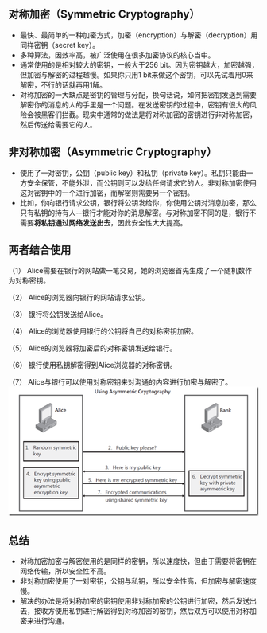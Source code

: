 ## 对称加密（Symmetric Cryptography）
* 最快、最简单的一种加密方式，加密（encryption）与解密（decryption）用同样密钥（secret key）。
* 多种算法，因效率高，被广泛使用在很多加密协议的核心当中。
* 通常使用的是相对较大的密钥，一般大于256 bit。因为密钥越大，加密越强，但加密与解密的过程越慢。如果你只用1 bit来做这个密钥，可以先试着用0来解密，不行的话就再用1解。
* 对称加密的一大缺点是密钥的管理与分配，换句话说，如何把密钥发送到需要解密你的消息的人的手里是一个问题。在发送密钥的过程中，密钥有很大的风险会被黑客们拦截。现实中通常的做法是将对称加密的密钥进行非对称加密，然后传送给需要它的人。

## 非对称加密（Asymmetric Cryptography）
* 使用了一对密钥，公钥（public key）和私钥（private key）。私钥只能由一方安全保管，不能外泄，而公钥则可以发给任何请求它的人。非对称加密使用这对密钥中的一个进行加密，而解密则需要另一个密钥。
* 比如，你向银行请求公钥，银行将公钥发给你，你使用公钥对消息加密，那么只有私钥的持有人--银行才能对你的消息解密。与对称加密不同的是，银行不需要**将私钥通过网络发送出去**，因此安全性大大提高。


## 两者结合使用
（1） Alice需要在银行的网站做一笔交易，她的浏览器首先生成了一个随机数作为对称密钥。

（2） Alice的浏览器向银行的网站请求公钥。

（3） 银行将公钥发送给Alice。

（4） Alice的浏览器使用银行的公钥将自己的对称密钥加密。

（5） Alice的浏览器将加密后的对称密钥发送给银行。

（6） 银行使用私钥解密得到Alice浏览器的对称密钥。

（7） Alice与银行可以使用对称密钥来对沟通的内容进行加密与解密了。
![image](https://github.com/caihaihong/caihaihong.github.io/blob/master/imgs/encryption/1.png?raw=true)

## 总结
* 对称加密加密与解密使用的是同样的密钥，所以速度快，但由于需要将密钥在网络传输，所以安全性不高。
* 非对称加密使用了一对密钥，公钥与私钥，所以安全性高，但加密与解密速度慢。
* 解决的办法是将对称加密的密钥使用非对称加密的公钥进行加密，然后发送出去，接收方使用私钥进行解密得到对称加密的密钥，然后双方可以使用对称加密来进行沟通。